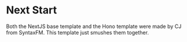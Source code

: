 # Next Start

Both the NextJS base template and the Hono template were made by CJ from SyntaxFM. This template just smushes them together.
